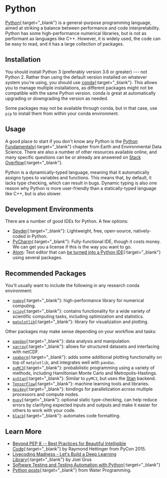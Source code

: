 # Python

[Python](https://www.python.org/){:target="_blank"} is a general-purpose programming language, aimed at striking a balance between performance and code interpretability. Python has some high-performance numerical libraries, but is not as performant as languages like C++. However, it is widely used, the code can be easy to read, and it has a large collection of packages.

## Installation

You should install Python 3 (preferably version 3.6 or greater) --- not Python 2. Rather than using the default version installed on whatever system you're using, you should use [conda](/lab-manual/coding/conda/){:target="_blank"}. This allows you to manage multiple installations, as different packages might not be compatible with the same Python version. conda is great at automatically upgrading or downgrading the version as needed.

Some packages may not be available through conda, but in that case, use `pip` to install them from within your conda environment.

## Usage

A good place to start if you don't know any Python is the [Python Fundamentals](https://earth-env-data-science.github.io/lectures/core_python/python_fundamentals.html){:target="_blank"} chapter from Earth and Environmental Data Science. There are also a number of other resources available online, and many specific questions can be or already are answered on [Stack Overflow](https://stackoverflow.com/questions/tagged/python){:target="_blank"}.

Python is a dynamically-typed language, meaning that it automatically assigns types to variables and functions. This means that, by default, it lacks type checking, which can result in bugs. Dynamic typing is also one reason why Python is more user-friendly than a statically-typed language like C++, but is also slower.

## Development Environments

There are a number of good IDEs for Python. A few options:

* [Spyder](https://www.spyder-ide.org/){:target="_blank"}: Lightweight, free, open-source, natively-coded in Python.
* [PyCharm](https://www.jetbrains.com/pycharm/){:target="_blank"}: Fully-functional IDE, though it costs money. We can get you a license if this is the way you want to go.
* [Atom](https://atom.io/): Text editor that can [be turned into a Python IDE](https://hackernoon.com/setting-up-atom-as-a-python-ide-a-how-to-guide-o6dd37ff){:target="_blank"} using several packages.

## Recommended Packages

You'll usually want to include the following in any research conda environment:

* [`numpy`](https://numpy.org/){:target="_blank"}: high-performance library for numerical computing.
* [`scipy`](https://www.scipy.org/){:target="_blank"}: contains functionality for a wide variety of scientific computing tasks, including optimization and statistics.
* [`matplotlib`](https://matplotlib.org/){:target="_blank"}: library for visualization and plotting.

Other packages may make sense depending on your workflow and tasks:

* [`pandas`](https://pandas.pydata.org/){:target="_blank"}: data analysis and manipulation.
* [`xarray`](http://xarray.pydata.org/en/stable/){:target="_blank"}: allows for structured datasets and interfacing with netCDF.
* [`seaborn`](https://seaborn.pydata.org/){:target="_blank"}: adds some additional plotting functionality on top of `matplotlib`, and integrates well with `pandas`.
* [`pyMC3`](https://docs.pymc.io/){:target="_blank"}: probabilistic programming using a variety of methods, including Hamiltonian Monte Carlo and Metropolis-Hastings.
* [`pyStan`](https://pystan.readthedocs.io/en/latest/){:target="_blank"}: Similar to `pyMC3`, but uses the [Stan](https://mc-stan.org/) backend.
* [`TensorFlow`](https://www.tensorflow.org/){:target="_blank"}: machine learning tools and libraries.
* [`mpi4py`](https://mpi4py.readthedocs.io/en/stable/){:target="_blank"}: bindings for parallelization across multiple processors and compute nodes.
* [`mypy`](http://mypy-lang.org/){:target="_blank"}: optional static type-checking, can help reduce errors by clarifying expected inputs and outputs and make it easier for others to work with your code.
* [`black`](https://github.com/psf/black){:target="_blank"}: automates code formatting.

## Learn More
* [Beyond PEP 8 -- Best Practices for Beautiful Intelligible Code](https://www.youtube.com/watch?v=wf-BqAjZb8M&list=LL&index=21){:target="_blank"} by Raymond Hettinger from PyCon 2015.
* [Livecoding Madness - Let's Build a Deep Learning Library](https://www.youtube.com/watch?v=o64FV-ez6Gw){:target="_blank"} by Joel Grus
* [Software Testing and Testing Automation with Python](https://leemangeophysicalllc.github.io/testing-with-python/){:target="_blank"}
* [Python posts](https://waterprogramming.wordpress.com/category/programming/python/){:target="_blank"} from Water Programming.
